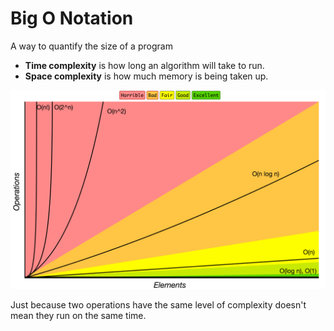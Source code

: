 # Big O Notation

A way to quantify the size of a program
- __Time complexity__ is how long an algorithm will take to run.
- __Space complexity__ is how much memory is being taken up.

![](../pictures/big-o.png)

Just because two operations have the same level of complexity doesn't mean they run on the same time.